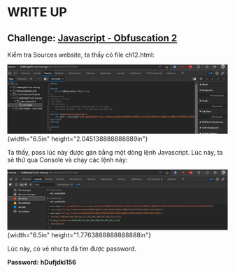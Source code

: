 # WRITE UP

## Challenge: [Javascript - Obfuscation 2](https://www.root-me.org/en/Challenges/Web-Client/Javascript-Obfuscation-2)

Kiểm tra Sources website, ta thấy có file ch12.html:

![Text Description automatically generated](./media/image1.png){width="6.5in" height="2.045138888888889in"}

Ta thấy, pass lúc này được gán bằng một dòng lệnh Javascript. Lúc này, ta sẽ thử qua Console và chạy các lệnh này:

![A screenshot of a computer Description automatically generated](./media/image2.png){width="6.5in" height="1.7763888888888888in"}

Lúc này, có vẻ như ta đã tìm được password.

**Password:** **hDufjdki156**
